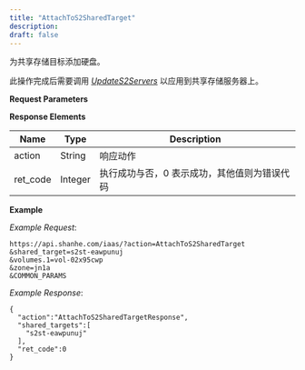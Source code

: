 ```yaml
---
title: "AttachToS2SharedTarget"
description: 
draft: false
---
```




为共享存储目标添加硬盘。

此操作完成后需要调用 [_UpdateS2Servers_](../update_s2_servers/) 以应用到共享存储服务器上。

**Request Parameters**

**Response Elements**

| Name | Type | Description |
| --- | --- | --- |
| action | String | 响应动作 |
| ret_code | Integer | 执行成功与否，0 表示成功，其他值则为错误代码 |

**Example**

_Example Request_:

```
https://api.shanhe.com/iaas/?action=AttachToS2SharedTarget
&shared_target=s2st-eawpunuj
&volumes.1=vol-02x95cwp
&zone=jn1a
&COMMON_PARAMS
```

_Example Response_:

```
{
  "action":"AttachToS2SharedTargetResponse",
  "shared_targets":[
    "s2st-eawpunuj"
  ],
  "ret_code":0
}
```
